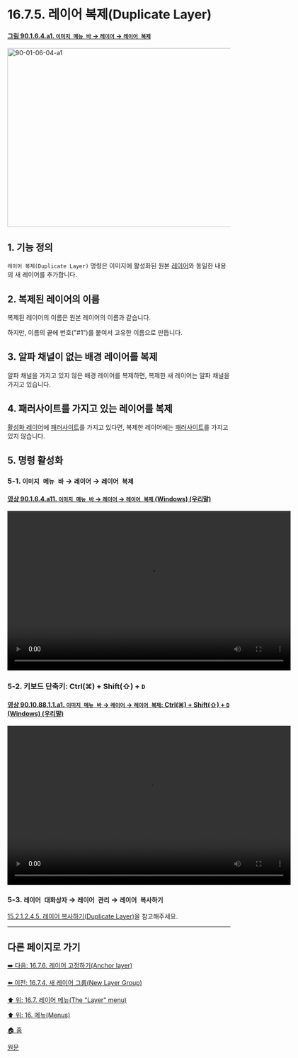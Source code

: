 # 16.7.5. 레이어 복제(Duplicate Layer)

<a id="90-01-06-04-a1"></a>

#### [그림 90.1.6.4.a1. `이미지 메뉴 바` → `레이어` → `레이어 복제`](./90-01-06-04-duplicate_layer.md#90-01-06-04-a1)
<img width="849" height="404" alt="90-01-06-04-a1" src="https://github.com/user-attachments/assets/7c26e456-1b8e-401b-b8e0-0ae9028839ba" />

<a id="16-07-05-s1"></a>

## 1. 기능 정의
`레이어 복제(Duplicate Layer)` 명령은 이미지에 활성화된 원본 [레이어](./19-glossaryx-layer.md)와 동일한 내용의 새 레이어를 추가합니다.

<a id="16-07-05-s2"></a>

## 2. 복제된 레이어의 이름
복제된 레이어의 이름은 원본 레이어의 이름과 같습니다.

하지만, 이름의 끝에 번호("#1")를 붙여서 고유한 이름으로 만듭니다.

<a id="16-07-05-s3"></a>

## 3. 알파 채널이 없는 배경 레이어를 복제
알파 채널을 가지고 있지 않은 배경 레이어를 복제하면, 복제한 새 레이어는 알파 채널을 가지고 있습니다.

<a id="16-07-05-s4"></a>

## 4. 패러사이트를 가지고 있는 레이어를 복제
[활성화 레이어](./19-glossaryx-active_layer.md)에 [패러사이트](./19-glossaryx-parasite.md)를 가지고 있다면, 복제한 레이어에는 [패러사이트](./19-glossaryx-parasite.md)를 가지고 있지 않습니다.

<a id="16-07-05-s5"></a>

## 5. 명령 활성화

<a id="16-07-05-s5-01"></a>

### 5-1. `이미지 메뉴 바` → `레이어` → `레이어 복제`

<a id="90-01-06-04-a11"></a>

#### [영상 90.1.6.4.a11. `이미지 메뉴 바` → `레이어` → `레이어 복제` (Windows) (우리말)](./90-01-06-04-duplicate_layer.md#90-01-06-04-a11)
<video controls="controls" width="640" height="360" src="https://github.com/user-attachments/assets/df432d9e-b057-4844-b8b4-d02e4e8590b3"></video>

<a id="16-07-05-s5-02"></a>

### 5-2. 키보드 단축키: Ctrl(⌘) + Shift(⇧) + `D`

<a id="90-10-88-01-01-a1"></a>

#### [영상 90.10.88.1.1.a1. `이미지 메뉴 바` → `레이어` → `레이어 복제`: Ctrl(⌘) + Shift(⇧) + `D` (Windows) (우리말)](./90-10-88-01-01-ctrl_shift_n.md#90-10-88-01-01-a1)
<video controls="controls" width="640" height="360" src="https://github.com/user-attachments/assets/5248e570-c2e9-49ee-bf84-88b3227be7b6"></video>

<a id="16-07-05-s5-03"></a>

### 5-3. `레이어 대화상자` → `레이어 관리` → `레이어 복사하기`
[15.2.1.2.4.5. 레이어 복사하기(Duplicate Layer)](./15-02-01-02-04-05-duplicate_layer.md)을 참고해주세요.

***

## 다른 페이지로 가기

[➡️ 다음: 16.7.6. 레이어 고정하기(Anchor layer)](./16-07-06-anchor-layer.md)

[⬅️ 이전: 16.7.4. 새 레이어 그룹(New Layer Group)](./16-07-04-new-layer-group.md)

[⬆️ 위: 16.7. 레이어 메뉴(The "Layer" menu)](./16-07-00-the-layer-menu.md)

[⬆️ 위: 16. 메뉴(Menus)](./16-00-menus.md)

[🏠 홈](./00-home.md)

[원문](https://docs.gimp.org/2.10/ko/gimp-layer-duplicate.html)